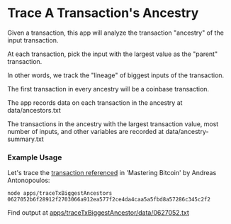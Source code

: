 # Trace A Transaction's Ancestry

Given a transaction, this app will analyze the transaction "ancestry" of the input transaction.

At each transaction, pick the input with the largest value as the "parent" transaction.

In other words, we track the "lineage" of biggest inputs of the transaction.

The first transaction in every ancestry will be a coinbase transaction.

The app records data on each transaction in the ancestry at data/ancestors.txt

The transactions in the ancestry with the largest transaction value, most number of inputs, and other variables are recorded at data/ancestry-summary.txt

### Example Usage

Let's trace the [transaction referenced](https://github.com/bitcoinbook/bitcoinbook/blob/develop/ch02.asciidoc#buying-a-cup-of-coffee) in 'Mastering Bitcoin' by Andreas Antonopoulos:

```
node apps/traceTxBiggestAncestors 0627052b6f28912f2703066a912ea577f2ce4da4caa5a5fbd8a57286c345c2f2
```

Find output at [apps/traceTxBiggestAncestor/data/0627052.txt](./data/0627052.txt)